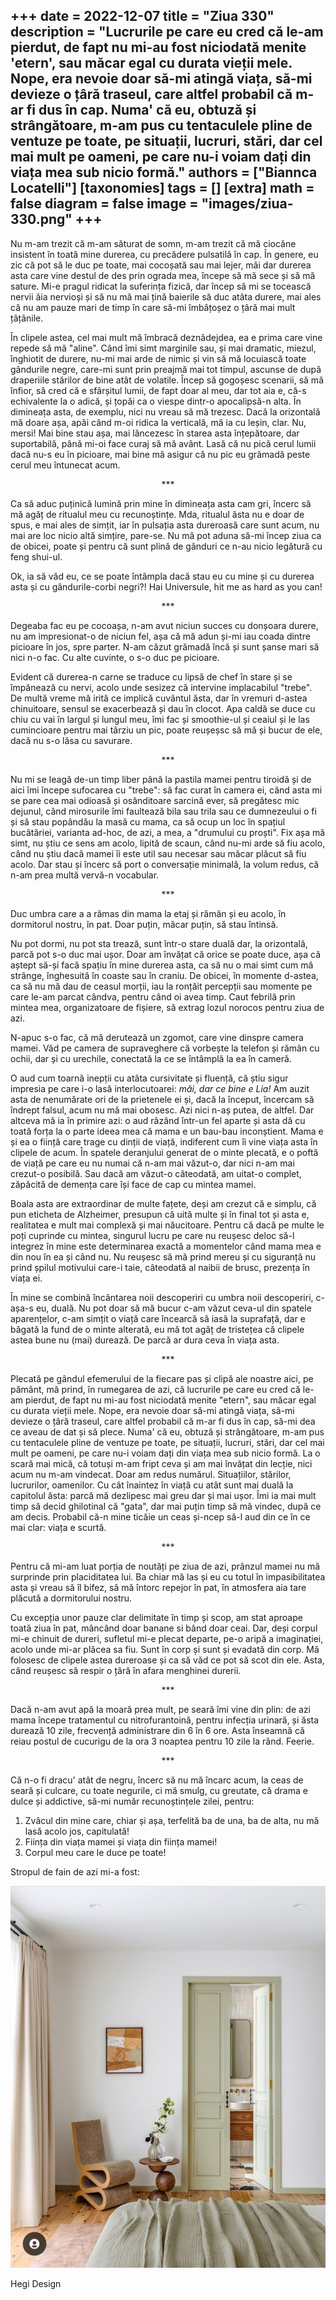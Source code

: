 
+++
date = 2022-12-07
title = "Ziua 330"
description = "Lucrurile pe care eu cred că le-am pierdut, de fapt nu mi-au fost niciodată menite 'etern', sau măcar egal cu durata vieții mele. Nope, era nevoie doar să-mi atingă viața, să-mi devieze o țâră traseul, care altfel probabil că m-ar fi dus în cap. Numa' că eu, obtuză și strângătoare, m-am pus cu tentaculele pline de ventuze pe toate, pe situații, lucruri, stări, dar cel mai mult pe oameni, pe care nu-i voiam dați din viața mea sub nicio formă."
authors = ["Biannca Locatelli"]
[taxonomies]
tags = []
[extra]
math = false
diagram = false
image = "images/ziua-330.png"
+++
---

Nu m-am trezit că m-am săturat de somn, m-am trezit că mă ciocăne insistent în toată mine durerea, cu precădere pulsatilă în cap. În genere, eu zic că pot să le duc pe toate, mai cocoșată sau mai lejer, măi dar durerea asta care vine destul de des prin ograda mea, începe să mă sece și să mă sature. Mi-e pragul ridicat la suferința fizică, dar încep să mi se tocească nervii ăia nervioși și să nu mă mai țină baierile să duc atâta durere, mai ales că nu am pauze mari de timp în care să-mi îmbățoșez o țâră mai mult țâțânile.

În clipele astea, cel mai mult mă îmbracă deznădejdea, ea e prima care vine repede să mă "aline". Când îmi simt marginile sau, și mai dramatic, miezul, înghiotit de durere, nu-mi mai arde de nimic și vin să mă locuiască toate gândurile negre, care-mi sunt prin preajmă mai tot timpul, ascunse de după draperiile stărilor de bine atât de volatile. Încep să gogoșesc scenarii, să mă înfior, să cred că e sfârșitul lumii, de fapt doar al meu, dar tot aia e, că-s echivalente la o adică, și țopăi ca o viespe dintr-o apocalipsă-n alta. În dimineața asta, de exemplu, nici nu vreau să mă trezesc. Dacă la orizontală mă doare așa, apăi când m-oi ridica la verticală, mă ia cu leșin, clar. Nu, mersi! Mai bine stau așa, mai lâncezesc în starea asta înțepătoare, dar suportabilă, până mi-oi face curaj să mă avânt. Lasă că nu pică cerul lumii dacă nu-s eu în picioare, mai bine mă asigur că nu pic eu grămadă peste cerul meu întunecat acum.

<p style="text-align: center;">***</p>

Ca să aduc puținică lumină prin mine în dimineața asta cam gri, încerc să mă agăț de ritualul meu cu recunoștințe. Mda, ritualul ăsta nu e doar de spus, e mai ales de simțit, iar în pulsația asta dureroasă care sunt acum, nu mai are loc nicio altă simțire, pare-se. Nu mă pot aduna să-mi încep ziua ca de obicei, poate și pentru că sunt plină de gânduri ce n-au nicio legătură cu feng shui-ul.

Ok, ia să văd eu, ce se poate întâmpla dacă stau eu cu mine și cu durerea asta și cu gândurile-corbi negri?! Hai Universule, hit me as hard as you can!

<p style="text-align: center;">***</p>

Degeaba fac eu pe cocoașa, n-am avut niciun succes cu donșoara durere, nu am impresionat-o de niciun fel, așa că mă adun și-mi iau coada dintre picioare în jos, spre parter. N-am căzut grămadă încă și sunt șanse mari să nici n-o fac. Cu alte cuvinte, o s-o duc pe picioare.

Evident că durerea-n carne se traduce cu lipsă de chef în stare și se împănează cu nervi, acolo unde sesizez că intervine implacabilul "trebe". De multă vreme mă irită ce implică cuvântul ăsta, dar în vremuri d-astea chinuitoare, sensul se exacerbează și dau în clocot. Apa caldă se duce cu chiu cu vai în largul și lungul meu, îmi fac și smoothie-ul și ceaiul și le las cumincioare pentru mai târziu un pic, poate reușeșsc să mă și bucur de ele, dacă nu s-o lăsa cu savurare.

<p style="text-align: center;">***</p>

Nu mi se leagă de-un timp liber până la pastila mamei pentru tiroidă și de aici îmi începe sufocarea cu "trebe": să fac curat în camera ei, când asta mi se pare cea mai odioasă și osânditoare sarcină ever, să pregătesc mic dejunul, când mirosurile îmi faultează bila sau trila sau ce dumnezeului o fi și să stau popândău la masă cu mama, ca să ocup un loc în spațiul bucătăriei, varianta ad-hoc, de azi, a mea, a "drumului cu proști". Fix așa mă simt, nu știu ce sens am acolo, lipită de scaun, când nu-mi arde să fiu acolo, când nu știu dacă mamei îi este util sau necesar sau măcar plăcut să fiu acolo. Dar stau și încerc să port o conversație minimală, la volum redus, că n-am prea multă vervă-n vocabular.

<p style="text-align: center;">***</p>

Duc umbra care a a rămas din mama la etaj și rămân și eu acolo, în dormitorul nostru, în pat. Doar puțin, măcar puțin, să stau întinsă.

Nu pot dormi, nu pot sta trează, sunt într-o stare duală dar, la orizontală, parcă pot s-o duc mai ușor. Doar am învățat că orice se poate duce, așa că aștept să-și facă spațiu în mine durerea asta, ca să nu o mai simt cum mă strânge, înghesuită în coaste sau în craniu. De obicei, în momente d-astea, ca să nu mă dau de ceasul morții, iau la ronțăit percepții sau momente pe care le-am parcat cândva, pentru când oi avea timp. Caut febrilă prin mintea mea, organizatoare de fișiere, să extrag lozul norocos pentru ziua de azi.

N-apuc s-o fac, că mă derutează un zgomot, care vine dinspre camera mamei. Văd pe camera de supraveghere că vorbește la telefon și rămân cu ochii, dar și cu urechile, conectată la ce se întâmplă la ea în cameră.

O aud cum toarnă inepții cu atâta cursivitate și fluență, că știu sigur impresia pe care i-o lasă interlocutoarei: _măi, dar ce bine e Lia!_ Am auzit asta de nenumărate ori de la prietenele ei și, dacă la început, încercam să îndrept falsul, acum nu mă mai obosesc. Azi nici n-aș putea, de altfel. Dar altceva mă ia în primire azi: o aud râzând într-un fel aparte și asta dă cu toată forța la o parte ideea mea că mama e un bau-bau inconștient. Mama e și ea o ființă care trage cu dinții de viață, indiferent cum îi vine viața asta în clipele de acum. În spatele deranjului generat de o minte plecată, e o poftă de viață pe care eu nu numai că n-am mai văzut-o, dar nici n-am mai crezut-o posibilă. Sau dacă am văzut-o câteodată, am uitat-o complet, zăpăcită de demența care își face de cap cu mintea mamei.

Boala asta are extraordinar de multe fațete, deși am crezut că e simplu, că pun eticheta de Alzheimer, presupun că uită multe și în final tot și asta e, realitatea e mult mai complexă și mai năucitoare. Pentru că dacă pe multe le poți cuprinde cu mintea, singurul lucru pe care nu reușesc deloc să-l integrez în mine este determinarea exactă a momentelor când mama mea e din nou în ea și când nu. Nu reușesc să mă prind mereu și cu siguranță nu prind șpilul motivului care-i taie, câteodată al naibii de brusc, prezența în viața ei.

În mine se combină încântarea noii descoperiri cu umbra noii descoperiri, c-așa-s eu, duală. Nu pot doar să mă bucur c-am văzut ceva-ul din spatele aparențelor, c-am simțit o viață care încearcă să iasă la suprafață, dar e băgată la fund de o minte alterată, eu mă tot agăț de tristețea că clipele astea bune nu (mai) durează. De parcă ar dura ceva în viața asta.

<p style="text-align: center;">***</p>

Plecată pe gândul efemerului de la fiecare pas și clipă ale noastre aici, pe pământ, mă prind, în rumegarea de azi, că lucrurile pe care eu cred că le-am pierdut, de fapt nu mi-au fost niciodată menite "etern", sau măcar egal cu durata vieții mele. Nope, era nevoie doar să-mi atingă viața, să-mi devieze o țâră traseul, care altfel probabil că m-ar fi dus în cap, să-mi dea ce aveau de dat și să plece. Numa' că eu, obtuză și strângătoare, m-am pus cu tentaculele pline de ventuze pe toate, pe situații, lucruri, stări, dar cel mai mult pe oameni, pe care nu-i voiam dați din viața mea sub nicio formă. La o scară mai mică, că totuși m-am fript ceva și am mai învățat din lecție, nici acum nu m-am vindecat. Doar am redus numărul. Situațiilor, stărilor, lucrurilor, oamenilor. Cu cât înaintez în viață cu atât sunt mai duală la capitolul ăsta: parcă mă dezlipesc mai greu dar și mai ușor. Îmi ia mai mult timp să decid ghilotinal că "gata", dar mai puțin timp să mă vindec, după ce am decis. Probabil că-n mine ticăie un ceas și-ncep să-l aud din ce în ce mai clar: viața e scurtă.

<p style="text-align: center;">***</p>

Pentru că mi-am luat porția de noutăți pe ziua de azi, prânzul mamei nu mă surprinde prin placiditatea lui. Ba chiar mă las și eu cu totul în impasibilitatea asta și vreau să îl bifez, să mă întorc repejor în pat, în atmosfera aia tare plăcută a dormitorului nostru.

Cu excepția unor pauze clar delimitate în timp și scop, am stat aproape toată ziua în pat, mâncând doar banane si bând doar ceai. Dar, deși corpul mi-e chinuit de dureri, sufletul mi-e plecat departe, pe-o aripă a imaginației, acolo unde mi-ar plăcea sa fiu. Sunt în corp și sunt și evadată din corp. Mă folosesc de clipele astea dureroase și ca să văd ce pot să scot din ele. Asta, când reușesc să respir o țâră în afara menghinei durerii.

<p style="text-align: center;">***</p>

Dacă n-am avut apă la moară prea mult, pe seară îmi vine din plin: de azi mama începe tratamentul cu nitrofurantoină, pentru infecția urinară, și ăsta durează 10 zile, frecvență administrare din 6 în 6 ore. Asta înseamnă că reiau postul de cucurigu de la ora 3 noaptea pentru 10 zile la rând. Feerie.

<p style="text-align: center;">***</p>

Că n-o fi dracu' atât de negru, încerc să nu mă încarc acum, la ceas de seară și culcare, cu toate negurile, ci mă smulg, cu greutate, că drama e dulce și addictive, să-mi număr recunoștințele zilei, pentru:
1. Zvâcul din mine care, chiar și așa, terfelită ba de una, ba de alta, nu mă lasă acolo jos, capitulată!
2. Ființa din viața mamei și viața din ființa mamei!
3. Corpul meu care le duce pe toate!

Stropul de fain de azi mi-a fost:

<div class="flex justify-center">
  <img src="images/330.jpeg" />
</div>

Hegi Design
